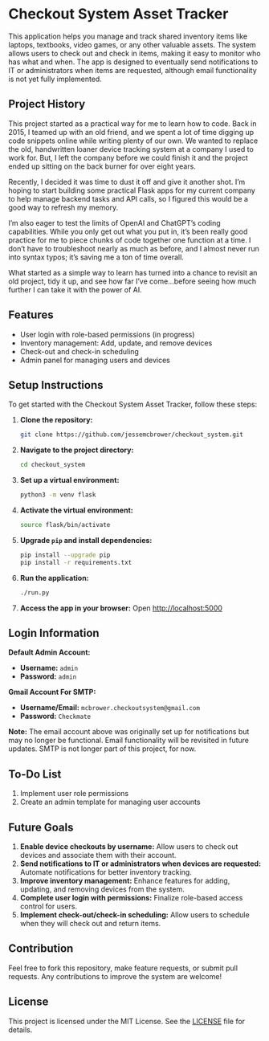 # Checkout System Asset Tracker

This application helps you manage and track shared inventory items like laptops, textbooks, video games, or any other valuable assets. The system allows users to check out and check in items, making it easy to monitor who has what and when. The app is designed to eventually send notifications to IT or administrators when items are requested, although email functionality is not yet fully implemented.

## Project History

This project started as a practical way for me to learn how to code. Back in 2015, I teamed up with an old friend, and we spent a lot of time digging up code snippets online while writing plenty of our own. We wanted to replace the old, handwritten loaner device tracking system at a company I used to work for. But, I left the company before we could finish it and the project ended up sitting on the back burner for over eight years.

Recently, I decided it was time to dust it off and give it another shot. I’m hoping to start building some practical Flask apps for my current company to help manage backend tasks and API calls, so I figured this would be a good way to refresh my memory.

I’m also eager to test the limits of OpenAI and ChatGPT’s coding capabilities. While you only get out what you put in, it’s been really good practice for me to piece chunks of code together one function at a time. I don’t have to troubleshoot nearly as much as before, and I almost never run into syntax typos; it’s saving me a ton of time overall.

What started as a simple way to learn has turned into a chance to revisit an old project, tidy it up, and see how far I’ve come...before seeing how much further I can take it with the power of AI.

## Features

- User login with role-based permissions (in progress)
- Inventory management: Add, update, and remove devices
- Check-out and check-in scheduling
- Admin panel for managing users and devices

## Setup Instructions

To get started with the Checkout System Asset Tracker, follow these steps:

1. **Clone the repository:**
   ```bash
   git clone https://github.com/jessemcbrower/checkout_system.git
   ```
2. **Navigate to the project directory:**
   ```bash
   cd checkout_system
   ```
3. **Set up a virtual environment:**
   ```bash
   python3 -m venv flask
   ```
4. **Activate the virtual environment:**
   ```bash
   source flask/bin/activate
   ```
5. **Upgrade `pip` and install dependencies:**
   ```bash
   pip install --upgrade pip
   pip install -r requirements.txt
   ```
6. **Run the application:**
   ```bash
   ./run.py
   ```
7. **Access the app in your browser:**
   Open [http://localhost:5000](http://localhost:5000)

## Login Information

**Default Admin Account:**

- **Username:** `admin`
- **Password:** `admin`

**Gmail Account For SMTP:**

- **Username/Email:** `mcbrower.checkoutsystem@gmail.com`
- **Password:** `Checkmate`

**Note:** The email account above was originally set up for notifications but may no longer be functional. Email functionality will be revisited in future updates. SMTP is not longer part of this project, for now.

## To-Do List

1. Implement user role permissions
2. Create an admin template for managing user accounts

## Future Goals

1. **Enable device checkouts by username:** Allow users to check out devices and associate them with their account.
2. **Send notifications to IT or administrators when devices are requested:** Automate notifications for better inventory tracking.
3. **Improve inventory management:** Enhance features for adding, updating, and removing devices from the system.
4. **Complete user login with permissions:** Finalize role-based access control for users.
5. **Implement check-out/check-in scheduling:** Allow users to schedule when they will check out and return items.

## Contribution

Feel free to fork this repository, make feature requests, or submit pull requests. Any contributions to improve the system are welcome!

## License

This project is licensed under the MIT License. See the [LICENSE](LICENSE) file for details.

